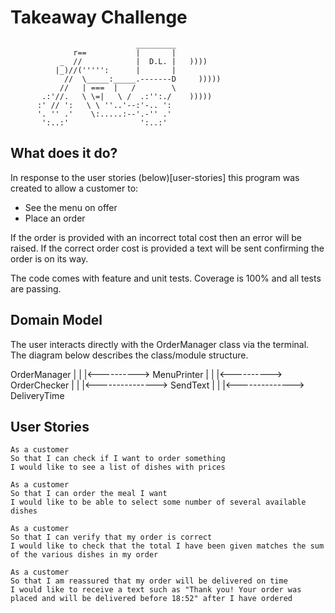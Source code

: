 Takeaway Challenge
==================
```
                            _________
              r==           |       |
           _  //            |  D.L. |   ))))
          |_)//(''''':      |       |
            //  \_____:_____.-------D     )))))
           //   | ===  |   /        \
       .:'//.   \ \=|   \ /  .:'':./    )))))
      :' // ':   \ \ ''..'--:'-.. ':
      '. '' .'    \:.....:--'.-'' .'
       ':..:'                ':..:'

 ```


What does it do?
-------

In response to the user stories (below)[user-stories] this program was created to allow a customer to:
- See the menu on offer
- Place an order

If the order is provided with an incorrect total cost then an error will be raised. If the correct order cost is provided a text will be sent confirming the order is on its way.

The code comes with feature and unit tests. Coverage is 100% and all tests are passing.


Domain Model
--------

The user interacts directly with the OrderManager class via the terminal. The diagram below describes the class/module structure.


OrderManager
     |
     |
     |<----------> MenuPrinter
     |
     |
     |<----------> OrderChecker
                        |
                        |
                        |<---------------> SendText
                                              |
                                              |
                                              |<--------------> DeliveryTime
     


User Stories
-----

```
As a customer
So that I can check if I want to order something
I would like to see a list of dishes with prices

As a customer
So that I can order the meal I want
I would like to be able to select some number of several available dishes

As a customer
So that I can verify that my order is correct
I would like to check that the total I have been given matches the sum of the various dishes in my order

As a customer
So that I am reassured that my order will be delivered on time
I would like to receive a text such as "Thank you! Your order was placed and will be delivered before 18:52" after I have ordered
```
